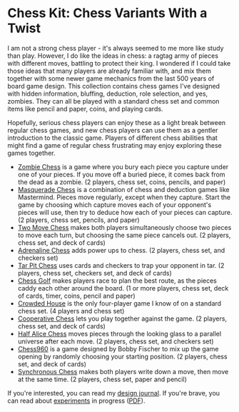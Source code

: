 # Chess Kit: Chess Variants With a Twist

I am not a strong chess player - it's always seemed to me more like study than
play. However, I do like the ideas in chess: a ragtag army of pieces with
different moves, battling to protect their king. I wondered if I could take
those ideas that many players are already familiar with, and mix them together
with some newer game mechanics from the last 500 years of board game design.
This collection contains chess games I've designed with hidden information,
bluffing, deduction, role selection, and yes, zombies. They can all be played
with a standard chess set and common items like pencil and paper, coins, and
playing cards.

Hopefully, serious chess players can enjoy these as a light break between
regular chess games, and new chess players can use them as a gentler
introduction to the classic game. Players of different chess abilities that
might find a game of regular chess frustrating may enjoy exploring these games
together.

* [Zombie Chess][zombie-chess] is a game where you bury each piece you
    capture under one of your pieces. If you move off a buried piece, it
    comes back from the dead as a zombie. (2 players, chess set, coins,
    pencils, and paper)
* [Masquerade Chess][masquerade-chess] is a combination of chess and
    deduction games like Mastermind. Pieces move regularly, except when
    they capture. Start the game by choosing which capture moves each of
    your opponent's pieces will use, then try to deduce how each of your
    pieces can capture. (2 players, chess set, pencils, and paper)
* [Two Move Chess][two-move-chess] makes both players simultaneously
    choose two pieces to move each turn, but choosing the same piece
    cancels out. (2 players, chess set, and deck of cards)
* [Adrenaline Chess][adrenaline-chess] adds power ups to chess. (2
    players, chess set, and checkers set)
* [Tar Pit Chess][tar-pit-chess] uses cards and checkers to trap your
    opponent in tar. (2 players, chess set, checkers set, and deck of
    cards)
* [Chess Golf][chess-golf] makes players race to plan the best route,
    as the pieces caddy each other around the board. (1 or more players,
    chess set, deck of cards, timer, coins, pencil and paper)
* [Crowded House][crowded-house] is the only four-player game I know
    of on a standard chess set. (4 players and chess set)
* [Cooperative Chess][cooperative-chess] lets you play together
    against the game. (2 players, chess set, and deck of cards)
* [Half Alice Chess][half-alice-chess] moves pieces through the
    looking glass to a parallel universe after each move. (2 players,
    chess set, and checkers set)
* [Chess960][chess960] is a game designed by Bobby Fischer to mix up
    the game opening by randomly choosing your starting position. (2
    players, chess set, and deck of cards)
* [Synchronous Chess][synchronous-chess] makes both players write down
    a move, then move at the same time. (2 players, chess set, paper and
    pencil)

[zombie-chess]: https://donkirkby.github.io/chess-kit/rules.html#zombie-chess
[masquerade-chess]: https://donkirkby.github.io/chess-kit/rules.html#masquerade-chess
[two-move-chess]: https://donkirkby.github.io/chess-kit/rules.html#two-move-chess
[adrenaline-chess]: https://donkirkby.github.io/chess-kit/rules.html#adrenaline-chess
[tar-pit-chess]: https://donkirkby.github.io/chess-kit/rules.html#tar-pit-chess
[chess-golf]: https://donkirkby.github.io/chess-kit/rules.html#chess-golf
[crowded-house]: https://donkirkby.github.io/chess-kit/rules.html#crowded-house
[cooperative-chess]: https://donkirkby.github.io/chess-kit/rules.html#cooperative-chess
[half-alice-chess]: https://donkirkby.github.io/chess-kit/rules.html#half-alice-chess
[chess960]: https://donkirkby.github.io/chess-kit/rules.html#chess960
[synchronous-chess]: https://donkirkby.github.io/chess-kit/rules.html#synchronous-chess

If you're interested, you can read my [design journal]. If you're brave, you can
read about [experiments] in progress ([PDF]).

[design journal]: https://donkirkby.github.io/chess-kit/journal/
[experiments]: https://donkirkby.github.io/chess-kit/new_rules.html
[PDF]: https://donkirkby.github.io/chess-kit/new_rules.pdf
